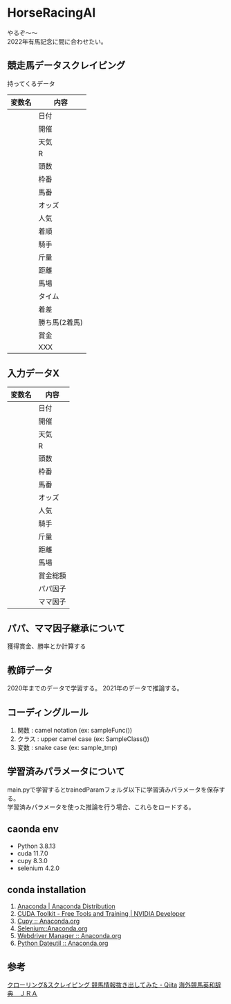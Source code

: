 # HorseRacingAI

やるぞ～～  
2022年有馬記念に間に合わせたい。

## 競走馬データスクレイピング
持ってくるデータ

| 変数名 |  内容  |
| ---- | ---- |
|    |日付	|
|    |開催	|
|    |天気|
|    |R|
|    |頭数|
|    |枠番|
|    |馬番|
|    |オッズ|
|    |人気|
|    |着順|
|    |騎手|
|    |斤量|
|    |距離|
|    |馬場|
|    |タイム|
|    |着差|
|    |勝ち馬(2着馬)|
|    |賞金|
||XXX|

## 入力データX
| 変数名 |  内容  |
| ---- | ---- |
|    |日付	|
|    |開催	|
|    |天気|
|    |R|
|    |頭数|
|    |枠番|
|    |馬番|
|    |オッズ|
|    |人気|
|    |騎手|
|    |斤量|
|    |距離|
|    |馬場|
|    |賞金総額|
||パパ因子|
||ママ因子|

## パパ、ママ因子継承について
獲得賞金、勝率とか計算する

## 教師データ
2020年までのデータで学習する。
2021年のデータで推論する。

## コーディングルール
1. 関数 : camel notation (ex: sampleFunc())
2. クラス : upper camel case (ex: SampleClass())
3. 変数 : snake case (ex: sample_tmp)

## 学習済みパラメータについて
main.pyで学習するとtrainedParamフォルダ以下に学習済みパラメータを保存する。  
学習済みパラメータを使った推論を行う場合、これらをロードする。  

## caonda env
* Python 3.8.13
* cuda 11.7.0
* cupy 8.3.0
* selenium 4.2.0


## conda installation
1. [Anaconda | Anaconda Distribution](https://www.anaconda.com/products/distribution)
2. [CUDA Toolkit - Free Tools and Training | NVIDIA Developer](https://developer.nvidia.com/cuda-toolkit)
3. [Cupy :: Anaconda.org](https://anaconda.org/anaconda/cupy)
4. [Selenium::Anaconda.org](https://anaconda.org/conda-forge/selenium)
5. [Webdriver Manager :: Anaconda.org](https://anaconda.org/conda-forge/webdriver-manager)
6. [Python Dateutil :: Anaconda.org](https://anaconda.org/conda-forge/python-dateutil)

## 参考
[クローリング&スクレイピング 競馬情報抜き出してみた - Qiita](https://qiita.com/penguinz222/items/6a30d026ede2e822e245)
[海外競馬英和辞典　ＪＲＡ](https://www.jra.go.jp/keiba/overseas/yougo/index.html)
